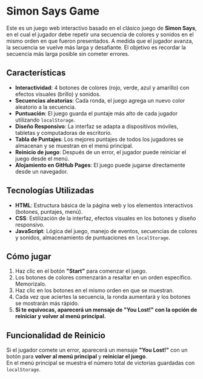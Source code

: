 # Simon Says Game

Este es un juego web interactivo basado en el clásico juego de **Simon Says**, en el cual el jugador debe repetir una secuencia de colores y sonidos en el mismo orden en que fueron presentados. A medida que el jugador avanza, la secuencia se vuelve más larga y desafiante. El objetivo es recordar la secuencia más larga posible sin cometer errores.

## Características
- **Interactividad**: 4 botones de colores (rojo, verde, azul y amarillo) con efectos visuales (brillo) y sonidos.
- **Secuencias aleatorias**: Cada ronda, el juego agrega un nuevo color aleatorio a la secuencia.
- **Puntuación**: El juego guarda el puntaje más alto de cada jugador utilizando `localStorage`.
- **Diseño Responsivo**: La interfaz se adapta a dispositivos móviles, tabletas y computadoras de escritorio.
- **Tabla de Puntajes**: Los mejores puntajes de todos los jugadores se almacenan y se muestran en el menú principal.
- **Reinicio de juego**: Después de un error, el jugador puede reiniciar el juego desde el menú.
- **Alojamiento en GitHub Pages**: El juego puede jugarse directamente desde un navegador.

## Tecnologías Utilizadas
- **HTML**: Estructura básica de la página web y los elementos interactivos (botones, puntajes, menú).
- **CSS**: Estilización de la interfaz, efectos visuales en los botones y diseño responsivo.
- **JavaScript**: Lógica del juego, manejo de eventos, secuencias de colores y sonidos, almacenamiento de puntuaciones en `localStorage`.

## Cómo jugar

1. Haz clic en el botón **"Start"** para comenzar el juego.
2. Los botones de colores comenzarán a resaltar en un orden específico. Memorizalo.
3. Haz clic en los botones en el mismo orden en que se muestran.
4. Cada vez que aciertes la secuencia, la ronda aumentará y los botones se mostrarán más rápido.
5. **Si te equivocas, aparecerá un mensaje de "You Lost!" con la opción de reiniciar y volver al menú principal.**  

## Funcionalidad de Reinicio
Si el jugador comete un error, aparecerá un mensaje **"You Lost!"** con un botón para **volver al menú principal** y **reiniciar el juego**.  
En el menú principal se muestra el número total de victorias guardadas con `localStorage`.
